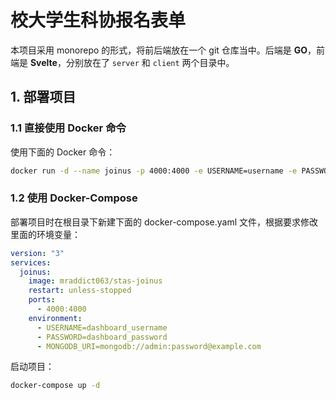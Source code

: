 # 校大学生科协报名表单

本项目采用 monorepo 的形式，将前后端放在一个 git 仓库当中。后端是 **GO**，前端是 **Svelte**，分别放在了 `server` 和 `client` 两个目录中。

## 1. 部署项目

### 1.1 直接使用 Docker 命令

使用下面的 Docker 命令：

```sh
docker run -d --name joinus -p 4000:4000 -e USERNAME=username -e PASSWORD=password -e MONGODB_URI=mongodb://admin:password@example.com mraddict063/stas-joinus
```

### 1.2 使用 Docker-Compose

部署项目时在根目录下新建下面的 docker-compose.yaml 文件，根据要求修改里面的环境变量：

```yaml
version: "3"
services:
  joinus:
    image: mraddict063/stas-joinus
    restart: unless-stopped
    ports:
      - 4000:4000
    environment:
      - USERNAME=dashboard_username
      - PASSWORD=dashboard_password
      - MONGODB_URI=mongodb://admin:password@example.com
```

启动项目：

```sh
docker-compose up -d
```
